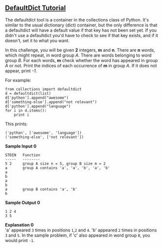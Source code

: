 ## **[DefaultDict Tutorial](https://www.hackerrank.com/challenges/defaultdict-tutorial)** 

The defaultdict tool is a container in the collections class of Python. It's similar to the usual dictionary (dict) container, but the only difference is that a defaultdict will have a default value if that key has not been set yet. If you didn't use a defaultdict you'd have to check to see if that key exists, and if it doesn't, set it to what you want.

In this challenge, you will be given **2** integers, **m** and **n**. There are **n** words, which might repeat, in word group *A*. There are  words belonging to word group *B*. For each  words, **m** check whether the word has appeared in group  *A* or not. Print the indices of each occurrence of **m** in group *A*. If it does not appear, print *-1*.

For example:  
```
from collections import defaultdict
d = defaultdict(list)
d['python'].append("awesome")
d['something-else'].append("not relevant")
d['python'].append("language")
for i in d.items():
    print i
```

This prints:
```
('python', ['awesome', 'language'])
('something-else', ['not relevant'])
```

**Sample Input 0**  
```
STDIN   Function
-----   --------
5 2     group A size n = 5, group B size m = 2
a       group A contains 'a', 'a', 'b', 'a', 'b'
a
b
a
b
a       group B contains 'a', 'b'
b
```

**Sample Output 0**  
```
1 2 4
3 5
```

**Explanation 0**  
'a' appeared `3` times in positions `1`,`2` and `4`.
'b' appeared `2` times in positions `3` and `5`.
In the sample problem, if 'c' also appeared in word group `B`, you would print `-1`.
